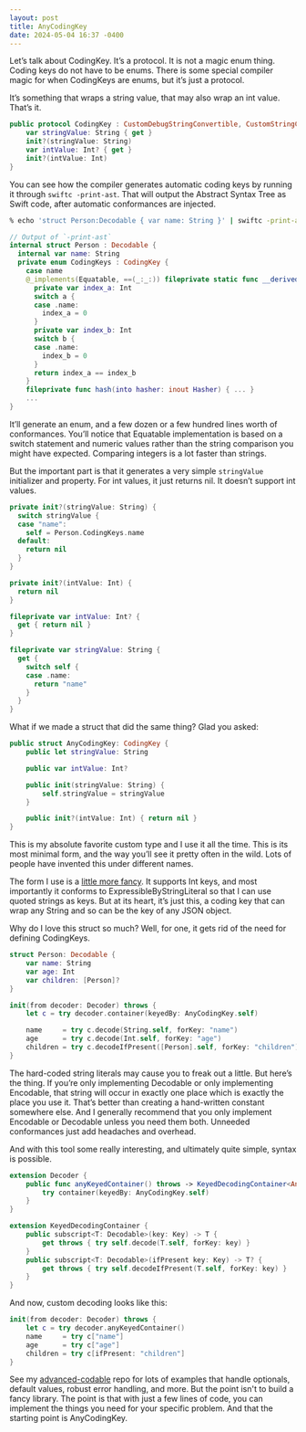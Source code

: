 ```yaml
---
layout: post
title: AnyCodingKey
date: 2024-05-04 16:37 -0400
---
```

Let’s talk about CodingKey. It’s a protocol. It is not a magic enum thing. Coding keys do not have to be enums. There is some special compiler magic for when CodingKeys are enums, but it’s just a protocol.

It’s something that wraps a string value, that may also wrap an int value. That’s it.

```swift
public protocol CodingKey : CustomDebugStringConvertible, CustomStringConvertible, Sendable {
    var stringValue: String { get }
    init?(stringValue: String)
    var intValue: Int? { get }
    init?(intValue: Int)
}
```
<!-- more -->

You can see how the compiler generates automatic coding keys by running it through `swiftc -print-ast`. That will output the Abstract Syntax Tree as Swift code, after automatic conformances are injected.

```sh
% echo 'struct Person:Decodable { var name: String }' | swiftc -print-ast -
```

```swift
// Output of `-print-ast`
internal struct Person : Decodable {
  internal var name: String
  private enum CodingKeys : CodingKey {
    case name
    @_implements(Equatable, ==(_:_:)) fileprivate static func __derived_enum_equals(_ a: Person.CodingKeys, _ b: Person.CodingKeys) -> Bool {
      private var index_a: Int
      switch a {
      case .name:
        index_a = 0
      }
      private var index_b: Int
      switch b {
      case .name:
        index_b = 0
      }
      return index_a == index_b
    }
    fileprivate func hash(into hasher: inout Hasher) { ... }
    ...
}
```

It’ll generate an enum, and a few dozen or a few hundred lines worth of conformances. You’ll notice that Equatable implementation is based on a switch statement and numeric values rather than the string comparison you might have expected. Comparing integers is a lot faster than strings.

But the important part is that it generates a very simple `stringValue` initializer and property. For int values, it just returns nil. It doesn’t support int values.

```swift
private init?(stringValue: String) {
  switch stringValue {
  case "name":
    self = Person.CodingKeys.name
  default:
    return nil
  }
}

private init?(intValue: Int) {
  return nil
}

fileprivate var intValue: Int? {
  get { return nil }
}

fileprivate var stringValue: String {
  get {
    switch self {
    case .name:
      return "name"
    }
  }
}
```

What if we made a struct that did the same thing? Glad you asked:

```swift
public struct AnyCodingKey: CodingKey {
    public let stringValue: String

    public var intValue: Int?

    public init(stringValue: String) {
        self.stringValue = stringValue
    }

    public init?(intValue: Int) { return nil }
}
```

This is my absolute favorite custom type and I use it all the time. This is its most minimal form, and the way you’ll see it pretty often in the wild. Lots of people have invented this under different names.

The form I use is a [little more fancy](https://github.com/rnapier/advanced-codable/blob/26a4b09c7647b169289512aa877f7e118b6442cc/Codable.playground/Pages/Defaulting.xcplaygroundpage/Contents.swift#L19-L35). It supports Int keys, and most importantly it conforms to ExpressibleByStringLiteral so that I can use quoted strings as keys. But at its heart, it’s just this, a coding key that can wrap any String and so can be the key of any JSON object.

Why do I love this struct so much? Well, for one, it gets rid of the need for defining CodingKeys. 

```swift
struct Person: Decodable {
    var name: String
    var age: Int
    var children: [Person]?
}

init(from decoder: Decoder) throws {
    let c = try decoder.container(keyedBy: AnyCodingKey.self)

    name     = try c.decode(String.self, forKey: "name")
    age      = try c.decode(Int.self, forKey: "age")
    children = try c.decodeIfPresent([Person].self, forKey: "children")
}
```

The hard-coded string literals may cause you to freak out a little. But here’s the thing. If you’re only implementing Decodable or only implementing Encodable, that string will occur in exactly one place which is exactly the place you use it. That’s better than creating a hand-written constant somewhere else. And I generally recommend that you only implement Encodable or Decodable unless you need them both. Unneeded conformances just add headaches and overhead.

And with this tool some really interesting, and ultimately quite simple, syntax is possible.

```swift
extension Decoder {
    public func anyKeyedContainer() throws -> KeyedDecodingContainer<AnyCodingKey> {
        try container(keyedBy: AnyCodingKey.self)
    }
}

extension KeyedDecodingContainer {
    public subscript<T: Decodable>(key: Key) -> T {
        get throws { try self.decode(T.self, forKey: key) }
    }
    public subscript<T: Decodable>(ifPresent key: Key) -> T? {
        get throws { try self.decodeIfPresent(T.self, forKey: key) }
    }
}
```

And now, custom decoding looks like this:

```swift
init(from decoder: Decoder) throws {
    let c = try decoder.anyKeyedContainer()
    name     = try c["name"]
    age      = try c["age"]
    children = try c[ifPresent: "children"]
}
```

See my [advanced-codable](https://github.com/rnapier/advanced-codable/blob/main/Codable.playground/Sources/Decoder%2BAnyCodingKey.swift) repo for lots of examples that handle optionals, default values, robust error handling, and more. But the point isn't to build a fancy library. The point is that with just a few lines of code, you can implement the things you need for your specific problem. And that the starting point is AnyCodingKey.